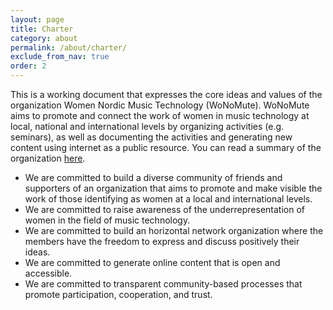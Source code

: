 ```yaml
---
layout: page
title: Charter
category: about
permalink: /about/charter/
exclude_from_nav: true
order: 2
---
```


This is a working document that expresses the core ideas and values of the organization Women Nordic Music Technology (WoNoMute). WoNoMute aims to promote and connect the work of women in music technology at local, national and international levels by organizing activities (e.g. seminars), as well as documenting the activities and generating new content using internet as a public resource. You can read a summary of the organization [here](/about/).

* We are committed to build a diverse community of friends and supporters of an organization that aims to promote and make visible the work of those identifying as women at a local and international levels.
* We are committed to raise awareness of the underrepresentation of women in the field of music technology.
* We are committed to build an horizontal network organization where the members have the freedom to express and discuss positively their ideas.
* We are committed to generate online content that is open and accessible.
* We are committed to transparent community-based processes that promote participation, cooperation, and trust.
